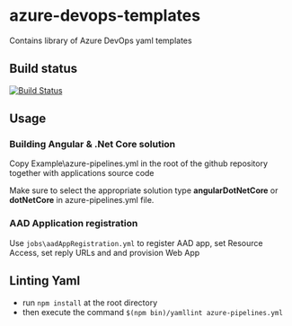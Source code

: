 # azure-devops-templates

Contains library of Azure DevOps yaml templates

## Build status
[![Build Status](https://hmctsreform.visualstudio.com/VirtualHearings/_apis/build/status/Tools/hmcts.azure-devops-templates?branchName=master)](https://hmctsreform.visualstudio.com/VirtualHearings/_build/latest?definitionId=209?branchName=master)


## Usage
### Building Angular & .Net Core solution 

Copy Example\azure-pipelines.yml in the root of the github repository together with applications source code

Make sure to select the appropriate solution type **angularDotNetCore** or **dotNetCore** in azure-pipelines.yml file.

### AAD Application registration

Use `jobs\aadAppRegistration.yml` to register AAD app, set Resource Access, set reply URLs and and provision Web App


## Linting Yaml

* run ```npm install``` at the root directory
* then execute the command ```$(npm bin)/yamllint azure-pipelines.yml```


